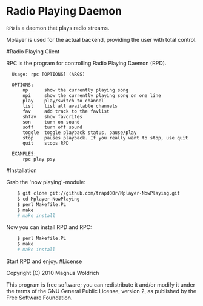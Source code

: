 # Radio Playing Daemon

`RPD` is a daemon that plays radio streams.

Mplayer is used for the actual backend, providing the user with total control.

#Radio Playing Client


RPC is the program for controlling Radio Playing Daemon (RPD).
```
  Usage: rpc [OPTIONS] (ARGS) 

  OPTIONS:
      np      show the currently playing song
      npi     show the currently playing song on one line
      play    play/switch to channel
      list    list all available channels
      fav     add track to the favlist
      shfav   show favorites
      son     turn on sound
      soff    turn off sound
      toggle  toggle playback status, pause/play
      stop    pauses playback. If you really want to stop, use quit
      quit    stops RPD

  EXAMPLES:
      rpc play psy
```

#Installation

Grab the 'now playing'-module:
```bash
    $ git clone git://github.com/trapd00r/Mplayer-NowPlaying.git
    $ cd Mplayer-NowPlaying
    $ perl Makefile.PL
    $ make
    # make install
```
Now you can install RPD and RPC:
```bash
    $ perl Makefile.PL
    $ make
    # make install
```
Start RPD and enjoy.
#License

Copyright (C) 2010 Magnus Woldrich

This program is free software; you can redistribute it and/or modify it under
the terms of the GNU General Public License, version 2, as published by the
Free Software Foundation.
